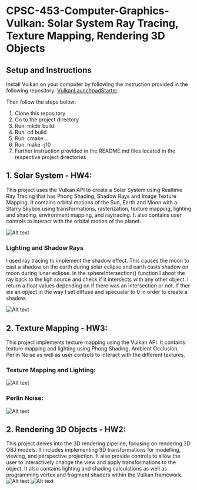 # CPSC-453-Computer-Graphics-Vulkan: Solar System Ray Tracing, Texture Mapping, Rendering 3D Objects

## Setup and Instructions
Install Vulkan on your computer by following the instruction provided in the following repository: [VulkanLaunchpadStarter](https://github.com/cg-tuwien/VulkanLaunchpadStarter).

Then follow the steps below:
1. Clone this repository
2. Go to the project directory
3. Run: mkdir build
3. Run: cd build
4. Run: cmake ..
6. Run: make -j10
7. Further instruction provided in the README.md files located in the respective project directories

## 1. Solar System - HW4:
This project uses the Vulkan API to create a Solar System using Realtime Ray Tracing that has Phong Shading, Shadow Rays and Image Texture Mapping. It contains orbital motions of the Sun, Earth and Moon with a Starry Skybox using transformations, rasterization, texture mapping, lighting and shading, environment mapping, and raytracing. It also contains user controls to interact with the orbital motion of the planet.

![Alt text](image.png)

### Lighting and Shadow Rays
I used ray tracing to implement the shadow effect. This causes the moon to cast a shadow on the earth during solar eclipse and earth casts shadow on moon during lunar eclipse. In the sphereIntersection() function I shoot the ray back to the ligh source and check if it intersects with any other object. I return a float values depending on if there was an intersection or not. If ther eis an opject in the way I set diffuse and specualar to 0 in order to create a shadow. 

![Alt text](image-1.png)

## 2. Texture Mapping - HW3:
This project implements texture mapping using the Vulkan API. It contains texture mapping and lighting using Phong Shading, Ambient Occlusion, Perlin Noise as well as user controls to interact with the different textures.

### Texture Mapping and Lighting:
![Alt text](image-2.png)
### Perlin Noise:
![Alt text](image-3.png)


## 2. Rendering 3D Objects - HW2:
This project delves into the 3D rendering pipeline, focusing on rendering 3D OBJ models. It includes implementing 3D transformations for modelling, viewing, and perspective projection. It also provide controls to allow the user to interactively change the view and apply transformations to the object. It also contains lighting and shading calculations as well as programming vertex and fragment shaders within the Vulkan framework.
![Alt text](image-4.png)
![Alt text](image-6.png)
